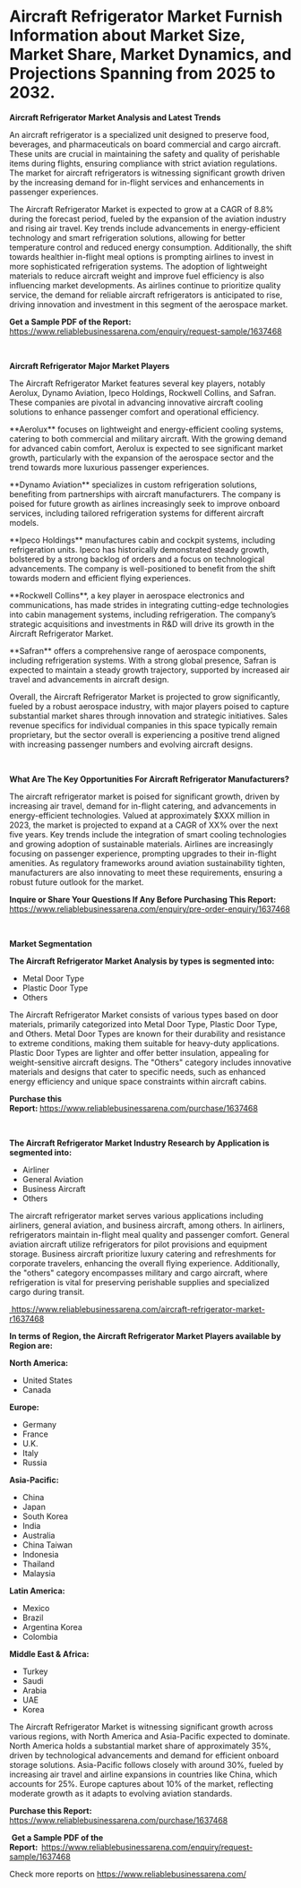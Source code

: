 <p><h1>Aircraft Refrigerator Market Furnish Information about Market Size, Market Share, Market Dynamics, and Projections Spanning from 2025 to 2032.</h1></p><p><strong>Aircraft Refrigerator Market Analysis and Latest Trends</strong></p>
<p><p>An aircraft refrigerator is a specialized unit designed to preserve food, beverages, and pharmaceuticals on board commercial and cargo aircraft. These units are crucial in maintaining the safety and quality of perishable items during flights, ensuring compliance with strict aviation regulations. The market for aircraft refrigerators is witnessing significant growth driven by the increasing demand for in-flight services and enhancements in passenger experiences.</p><p>The Aircraft Refrigerator Market is expected to grow at a CAGR of 8.8% during the forecast period, fueled by the expansion of the aviation industry and rising air travel. Key trends include advancements in energy-efficient technology and smart refrigeration solutions, allowing for better temperature control and reduced energy consumption. Additionally, the shift towards healthier in-flight meal options is prompting airlines to invest in more sophisticated refrigeration systems. The adoption of lightweight materials to reduce aircraft weight and improve fuel efficiency is also influencing market developments. As airlines continue to prioritize quality service, the demand for reliable aircraft refrigerators is anticipated to rise, driving innovation and investment in this segment of the aerospace market.</p></p>
<p><strong>Get a Sample PDF of the Report:&nbsp;</strong> <a href="https://www.reliablebusinessarena.com/enquiry/request-sample/1637468?utm_campaign=2146&utm_medium=2&utm_source=Github&utm_content=ia&utm_term=04042025&utm_id=aircraft-refrigerator">https://www.reliablebusinessarena.com/enquiry/request-sample/1637468</a></p>
<p>&nbsp;</p>
<p><strong>Aircraft Refrigerator Major Market Players</strong></p>
<p><p>The Aircraft Refrigerator Market features several key players, notably Aerolux, Dynamo Aviation, Ipeco Holdings, Rockwell Collins, and Safran. These companies are pivotal in advancing innovative aircraft cooling solutions to enhance passenger comfort and operational efficiency.</p><p>**Aerolux** focuses on lightweight and energy-efficient cooling systems, catering to both commercial and military aircraft. With the growing demand for advanced cabin comfort, Aerolux is expected to see significant market growth, particularly with the expansion of the aerospace sector and the trend towards more luxurious passenger experiences.</p><p>**Dynamo Aviation** specializes in custom refrigeration solutions, benefiting from partnerships with aircraft manufacturers. The company is poised for future growth as airlines increasingly seek to improve onboard services, including tailored refrigeration systems for different aircraft models.</p><p>**Ipeco Holdings** manufactures cabin and cockpit systems, including refrigeration units. Ipeco has historically demonstrated steady growth, bolstered by a strong backlog of orders and a focus on technological advancements. The company is well-positioned to benefit from the shift towards modern and efficient flying experiences.</p><p>**Rockwell Collins**, a key player in aerospace electronics and communications, has made strides in integrating cutting-edge technologies into cabin management systems, including refrigeration. The company’s strategic acquisitions and investments in R&D will drive its growth in the Aircraft Refrigerator Market.</p><p>**Safran** offers a comprehensive range of aerospace components, including refrigeration systems. With a strong global presence, Safran is expected to maintain a steady growth trajectory, supported by increased air travel and advancements in aircraft design.</p><p>Overall, the Aircraft Refrigerator Market is projected to grow significantly, fueled by a robust aerospace industry, with major players poised to capture substantial market shares through innovation and strategic initiatives. Sales revenue specifics for individual companies in this space typically remain proprietary, but the sector overall is experiencing a positive trend aligned with increasing passenger numbers and evolving aircraft designs.</p></p>
<p>&nbsp;</p>
<p><strong>What Are The Key Opportunities For Aircraft Refrigerator Manufacturers?</strong></p>
<p><p>The aircraft refrigerator market is poised for significant growth, driven by increasing air travel, demand for in-flight catering, and advancements in energy-efficient technologies. Valued at approximately $XXX million in 2023, the market is projected to expand at a CAGR of XX% over the next five years. Key trends include the integration of smart cooling technologies and growing adoption of sustainable materials. Airlines are increasingly focusing on passenger experience, prompting upgrades to their in-flight amenities. As regulatory frameworks around aviation sustainability tighten, manufacturers are also innovating to meet these requirements, ensuring a robust future outlook for the market.</p></p>
<p><strong>Inquire or Share Your Questions If Any Before Purchasing This Report:</strong> <a href="https://www.reliablebusinessarena.com/enquiry/pre-order-enquiry/1637468?utm_campaign=2146&utm_medium=2&utm_source=Github&utm_content=ia&utm_term=04042025&utm_id=aircraft-refrigerator">https://www.reliablebusinessarena.com/enquiry/pre-order-enquiry/1637468</a></p>
<p>&nbsp;</p>
<p><strong>Market Segmentation</strong></p>
<p><strong>The Aircraft Refrigerator Market Analysis by types is segmented into:</strong></p>
<p><ul><li>Metal Door Type</li><li>Plastic Door Type</li><li>Others</li></ul></p>
<p><p>The Aircraft Refrigerator Market consists of various types based on door materials, primarily categorized into Metal Door Type, Plastic Door Type, and Others. Metal Door Types are known for their durability and resistance to extreme conditions, making them suitable for heavy-duty applications. Plastic Door Types are lighter and offer better insulation, appealing for weight-sensitive aircraft designs. The "Others" category includes innovative materials and designs that cater to specific needs, such as enhanced energy efficiency and unique space constraints within aircraft cabins.</p></p>
<p><strong>Purchase this Report:&nbsp;</strong><a href="https://www.reliablebusinessarena.com/purchase/1637468?utm_campaign=2146&utm_medium=2&utm_source=Github&utm_content=ia&utm_term=04042025&utm_id=aircraft-refrigerator">https://www.reliablebusinessarena.com/purchase/1637468</a></p>
<p>&nbsp;</p>
<p><strong>The Aircraft Refrigerator Market Industry Research by Application is segmented into:</strong></p>
<p><ul><li>Airliner</li><li>General Aviation</li><li>Business Aircraft</li><li>Others</li></ul></p>
<p><p>The aircraft refrigerator market serves various applications including airliners, general aviation, and business aircraft, among others. In airliners, refrigerators maintain in-flight meal quality and passenger comfort. General aviation aircraft utilize refrigerators for pilot provisions and equipment storage. Business aircraft prioritize luxury catering and refreshments for corporate travelers, enhancing the overall flying experience. Additionally, the "others" category encompasses military and cargo aircraft, where refrigeration is vital for preserving perishable supplies and specialized cargo during transit.</p></p>
<p><a href="https://www.reliablebusinessarena.com/aircraft-refrigerator-market-r1637468?utm_campaign=2146&utm_medium=2&utm_source=Github&utm_content=ia&utm_term=04042025&utm_id=aircraft-refrigerator">&nbsp;https://www.reliablebusinessarena.com/aircraft-refrigerator-market-r1637468</a></p>
<p><strong>In terms of Region, the Aircraft Refrigerator Market Players available by Region are:</strong></p>
<p>
    <p> <strong> North America: </strong>
        <ul>
            <li>United States</li>
            <li>Canada</li>
        </ul>
        </p> 
    <p> <strong> Europe: </strong>
        <ul>
            <li>Germany</li>
            <li>France</li>
            <li>U.K.</li>
            <li>Italy</li>
            <li>Russia</li>
        </ul>
        </p> 
    <p> <strong> Asia-Pacific: </strong>
        <ul>
            <li>China</li>
            <li>Japan</li>
            <li>South Korea</li>
            <li>India</li>
            <li>Australia</li>
            <li>China Taiwan</li>
            <li>Indonesia</li>
            <li>Thailand</li>
            <li>Malaysia</li>
        </ul>
        </p> 
    <p> <strong> Latin America: </strong>
        <ul>
            <li>Mexico</li>
            <li>Brazil</li>
            <li>Argentina Korea</li>
            <li>Colombia</li>
        </ul>
        </p> 
    <p> <strong> Middle East & Africa: </strong>
        <ul>
            <li>Turkey</li>
            <li>Saudi</li>
            <li>Arabia</li>
            <li>UAE</li>
            <li>Korea</li>
        </ul>
    </p>
    </p>
<p><p>The Aircraft Refrigerator Market is witnessing significant growth across various regions, with North America and Asia-Pacific expected to dominate. North America holds a substantial market share of approximately 35%, driven by technological advancements and demand for efficient onboard storage solutions. Asia-Pacific follows closely with around 30%, fueled by increasing air travel and airline expansions in countries like China, which accounts for 25%. Europe captures about 10% of the market, reflecting moderate growth as it adapts to evolving aviation standards.</p></p>
<p><strong>Purchase this Report: </strong><a href="https://www.reliablebusinessarena.com/purchase/1637468?utm_campaign=2146&utm_medium=2&utm_source=Github&utm_content=ia&utm_term=04042025&utm_id=aircraft-refrigerator">https://www.reliablebusinessarena.com/purchase/1637468</a></p>
<p>&nbsp;<strong>Get a Sample PDF of the Report:&nbsp;&nbsp;</strong><a href="https://www.reliablebusinessarena.com/enquiry/request-sample/1637468?utm_campaign=2146&utm_medium=2&utm_source=Github&utm_content=ia&utm_term=04042025&utm_id=aircraft-refrigerator">https://www.reliablebusinessarena.com/enquiry/request-sample/1637468</a></p>
<p><strong></strong></p>
<p>Check more reports on <a href="https://www.reliablebusinessarena.com/?utm_campaign=2146&utm_medium=2&utm_source=Github&utm_content=ia&utm_term=04042025&utm_id=aircraft-refrigerator">https://www.reliablebusinessarena.com/</a></p>